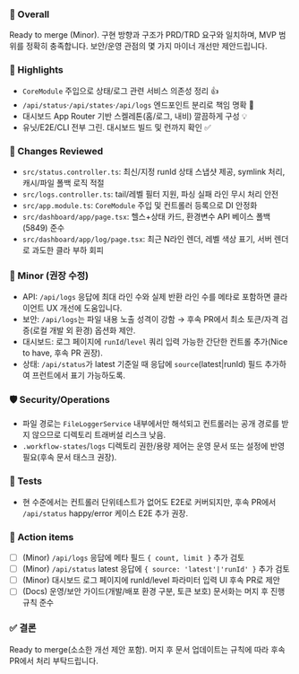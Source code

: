 ### 🧾 Overall
Ready to merge (Minor). 구현 방향과 구조가 PRD/TRD 요구와 일치하며, MVP 범위를 정확히 충족합니다. 보안/운영 관점의 몇 가지 마이너 개선만 제안드립니다.

### 🌟 Highlights
- `CoreModule` 주입으로 상태/로그 관련 서비스 의존성 정리 👍
- `/api/status`·`/api/states`·`/api/logs` 엔드포인트 분리로 책임 명확 👏
- 대시보드 App Router 기반 스켈레톤(홈/로그, 내비) 깔끔하게 구성 💡
- 유닛/E2E/CLI 전부 그린. 대시보드 빌드 및 런까지 확인 ✅

### 🧩 Changes Reviewed
- `src/status.controller.ts`: 최신/지정 runId 상태 스냅샷 제공, symlink 처리, 캐시/파일 폴백 로직 적절
- `src/logs.controller.ts`: tail/레벨 필터 지원, 파싱 실패 라인 무시 처리 안전
- `src/app.module.ts`: `CoreModule` 주입 및 컨트롤러 등록으로 DI 안정화
- `src/dashboard/app/page.tsx`: 헬스+상태 카드, 환경변수 API 베이스 폴백(5849) 준수
- `src/dashboard/app/log/page.tsx`: 최근 N라인 렌더, 레벨 색상 표기, 서버 렌더로 과도한 클라 부하 회피

### 🧩 Minor (권장 수정)
- API: `/api/logs` 응답에 최대 라인 수와 실제 반환 라인 수를 메타로 포함하면 클라이언트 UX 개선에 도움입니다.
- 보안: `/api/logs`는 파일 내용 노출 성격이 강함 → 후속 PR에서 최소 토큰/자격 검증(로컬 개발 외 환경) 옵션화 제안.
- 대시보드: 로그 페이지에 `runId`/`level` 쿼리 입력 가능한 간단한 컨트롤 추가(Nice to have, 후속 PR 권장).
- 상태: `/api/status`가 latest 기준일 때 응답에 `source`(latest|runId) 필드 추가하여 프런트에서 표기 가능하도록.

### 🛡️ Security/Operations
- 파일 경로는 `FileLoggerService` 내부에서만 해석되고 컨트롤러는 공개 경로를 받지 않으므로 디렉토리 트래버설 리스크 낮음.
- `.workflow-states`/`logs` 디렉토리 권한/용량 제어는 운영 문서 또는 설정에 반영 필요(후속 문서 태스크 권장).

### 🧪 Tests
- 현 수준에서는 컨트롤러 단위테스트가 없어도 E2E로 커버되지만, 후속 PR에서 `/api/status` happy/error 케이스 E2E 추가 권장.

### 📝 Action items
- [ ] (Minor) `/api/logs` 응답에 메타 필드 `{ count, limit }` 추가 검토
- [ ] (Minor) `/api/status` latest 응답에 `{ source: 'latest'|'runId' }` 추가 검토
- [ ] (Minor) 대시보드 로그 페이지에 runId/level 파라미터 입력 UI 후속 PR로 제안
- [ ] (Docs) 운영/보안 가이드(개발/배포 환경 구분, 토큰 보호) 문서화는 머지 후 진행 규칙 준수

### ✅ 결론
Ready to merge(소소한 개선 제안 포함). 머지 후 문서 업데이트는 규칙에 따라 후속 PR에서 처리 부탁드립니다.


